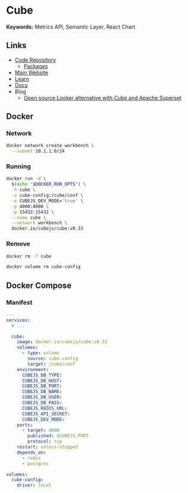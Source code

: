 # Cube

<!--
https://github.com/erxes/erxes
https://github.com/coopcycle/coopcycle-web

https://github.com/uidu-org/uidu-cube

https://github.com/seb7887/ecommerce-platform/tree/main
-->

**Keywords:** Metrics API, Semantic Layer, React Chart

## Links

- [Code Repository](https://github.com/cube-js/cube)
  - [Packages](https://github.com/cube-js/cube/tree/master/packages)
- [Main Website](https://cube.dev)
- [Learn](https://cube.dev/learn)
- [Docs](https://cube.dev/docs)
- Blog
  - [Open source Looker alternative with Cube and Apache Superset](https://cube.dev/blog/open-source-looker-alternative)

## Docker

### Network

```sh
docker network create workbench \
  --subnet 10.1.1.0/24
```

### Running

```sh
docker run -d \
  $(echo "$DOCKER_RUN_OPTS") \
  -h cube \
  -v cube-config:/cube/conf \
  -e CUBEJS_DEV_MODE='true' \
  -p 4000:4000 \
  -p 15432:15432 \
  --name cube \
  --network workbench \
  docker.io/cubejs/cube:v0.33
```

### Remove

```sh
docker rm -f cube

docker volume rm cube-config
```

## Docker Compose

### Manifest

```yml
---
services:
  # ...

  cube:
    image: docker.io/cubejs/cube:v0.33
    volumes:
      - type: volume
        source: cube-config
        target: /cube/conf
    environment:
      CUBEJS_DB_TYPE:
      CUBEJS_DB_HOST:
      CUBEJS_DB_PORT:
      CUBEJS_DB_NAME:
      CUBEJS_DB_USER:
      CUBEJS_DB_PASS:
      CUBEJS_REDIS_URL:
      CUBEJS_API_SECRET:
      CUBEJS_DEV_MODE:
    ports:
      - target: 4000
        published: $CUBEJS_PORT
        protocol: tcp
    restart: unless-stopped
    depends_on:
      - redis
      - postgres

volumes:
  cube-config:
    driver: local
```
